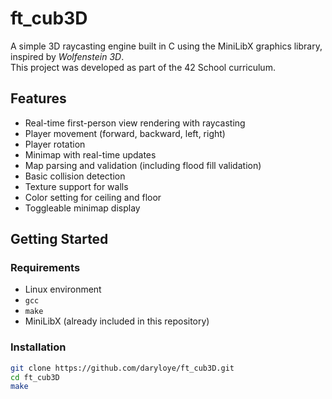 # ft_cub3D

A simple 3D raycasting engine built in C using the MiniLibX graphics library, inspired by *Wolfenstein 3D*.  
This project was developed as part of the 42 School curriculum.

## Features
- Real-time first-person view rendering with raycasting
- Player movement (forward, backward, left, right)
- Player rotation
- Minimap with real-time updates
- Map parsing and validation (including flood fill validation)
- Basic collision detection
- Texture support for walls
- Color setting for ceiling and floor
- Toggleable minimap display

## Getting Started

### Requirements
- Linux environment
- `gcc`
- `make`
- MiniLibX (already included in this repository)

### Installation
```bash
git clone https://github.com/daryloye/ft_cub3D.git
cd ft_cub3D
make


